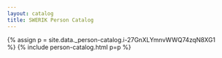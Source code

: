 ```yaml
---
layout: catalog
title: SWERIK Person Catalog
---
```

{% assign p = site.data._person-catalog.i-27GnXLYmnvWWQ74zqN8XG1 %}
{% include person-catalog.html p=p %}

